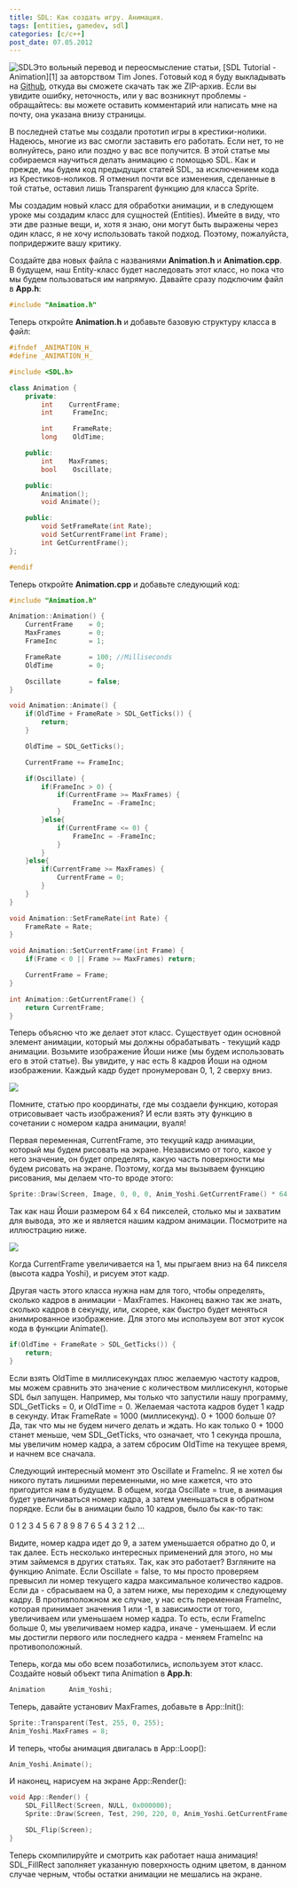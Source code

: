 ```yaml
---
title: SDL: Как создать игру. Анимация.
tags: [entities, gamedev, sdl]
categories: [c/c++]
post_date: 07.05.2012
---
```

<img class="oppic" src="{{site.url}}/img/sdl_logo.png" alt="SDL" />Это вольный перевод и переосмысление статьи, [SDL Tutorial - Animation][1] за авторством Tim Jones. Готовый код я буду выкладывать на [Github][2], откуда вы сможете скачать так же ZIP-архив. Если вы увидите ошибку, неточность, или у вас возникнут проблемы - обращайтесь: вы можете оставить комментарий или написать мне на почту, она указана внизу страницы.

В последней статье мы создали прототип игры в крестики-нолики. Надеюсь, многие из вас смогли заставить его работать. Если нет, то не волнуйтесь, рано или поздно у вас все получится. В этой статье мы собираемся научиться делать анимацию с помощью SDL. Как и прежде, мы будем код предыдущих статей SDL, за исключением кода из Крестиков-ноликов. Я отменил почти все изменения, сделанные в той статье, оставил лишь Transparent функцию для класса Sprite.

Мы создадим новый класс для обработки анимации, и в следующем уроке мы создадим класс для сущностей (Entities). Имейте в виду, что эти две разные вещи, и, хотя я знаю, они могут быть выражены через один класс, я не хочу использовать такой подход. Поэтому, пожалуйста, попридержите вашу критику.<!--more-->

Создайте два новых файла с названиями **Animation.h** и **Animation.cpp**. В будущем, наш Entity-класс будет наследовать этот класс, но пока что мы будем пользоваться им напрямую. Давайте сразу подключим файл в **App.h**:

```cpp
#include "Animation.h"
```

Теперь откройте **Animation.h** и добавьте базовую структуру класса в файл:

```cpp
#ifndef _ANIMATION_H_
#define _ANIMATION_H_

#include <SDL.h>

class Animation {
    private:
        int    CurrentFrame;
        int     FrameInc;

        int     FrameRate;
        long    OldTime;

    public:
        int    MaxFrames;
        bool    Oscillate;

    public:
        Animation();
        void Animate();

    public:
        void SetFrameRate(int Rate);
        void SetCurrentFrame(int Frame);
        int GetCurrentFrame();
};

#endif
```

Теперь откройте **Animation.cpp** и добавьте следующий код:

```cpp
#include "Animation.h"

Animation::Animation() {
    CurrentFrame    = 0;
    MaxFrames       = 0;
    FrameInc        = 1;

    FrameRate       = 100; //Milliseconds
    OldTime         = 0;

    Oscillate       = false;
}

void Animation::Animate() {
    if(OldTime + FrameRate > SDL_GetTicks()) {
        return;
    }

    OldTime = SDL_GetTicks();

    CurrentFrame += FrameInc;

    if(Oscillate) {
        if(FrameInc > 0) {
            if(CurrentFrame >= MaxFrames) {
                FrameInc = -FrameInc;
            }
        }else{
            if(CurrentFrame <= 0) {
                FrameInc = -FrameInc;
            }
        }
    }else{
        if(CurrentFrame >= MaxFrames) {
            CurrentFrame = 0;
        }
    }
}

void Animation::SetFrameRate(int Rate) {
    FrameRate = Rate;
}

void Animation::SetCurrentFrame(int Frame) {
    if(Frame < 0 || Frame >= MaxFrames) return;

    CurrentFrame = Frame;
}

int Animation::GetCurrentFrame() {
    return CurrentFrame;
}
```

Теперь объясню что же делает этот класс. Существует один основной элемент анимации, который мы должны обрабатывать - текущий кадр анимации. Возьмите изображение Йоши ниже (мы будем использовать его в этой статье). Вы увидите, у нас есть 8 кадров Йоши на одном изображении. Каждый кадр будет пронумерован 0, 1, 2 сверху вниз. 

<img src="{{site.url}}/img/2012-05-07-sdl-tutotial-5/yoshi.bmp">

Помните, статью про координаты, где мы создаели функцию, которая отрисовывает часть изображения? И если взять эту функцию в сочетании с номером кадра анимации, вуаля!

Первая переменная, CurrentFrame, это текущий кадр анимации, который мы будем рисовать на экране. Независимо от того, какое у него значение, он будет определять, какую часть поверхности мы будем рисовать на экране. Поэтому, когда мы вызываем функцию рисования, мы делаем что-то вроде этого: 

```cpp
Sprite::Draw(Screen, Image, 0, 0, 0, Anim_Yoshi.GetCurrentFrame() * 64, 64, 64);
```

Так как наш Йоши размером 64 х 64 пикселей, столько мы и захватим для вывода, это же и является нашим кадром анимации. Посмотрите на иллюстрацию ниже.

<img src="{{site.url}}/img/2012-05-07-sdl-tutotial-5/Animation.jpg"/>

Когда CurrentFrame увеличивается на 1, мы прыгаем вниз на 64 пикселя (высота кадра Yoshi), и рисуем этот кадр. 

Другая часть этого класса нужна нам для того, чтобы определять, сколько кадров в анимации - MaxFrames. Наконец важно так же знать, сколько кадров в секунду, или, скорее, как быстро будет меняться анимированное изображение. Для этого мы используем вот этот кусок кода в функции Animate().

```cpp
if(OldTime + FrameRate > SDL_GetTicks()) {
    return;
}
```

Если взять OldTime в миллисекундах плюс желаемую частоту кадров, мы можем сравнить это значение с количеством миллисекунл, которые SDL был запущен. Например, мы только что запустили нашу программу, SDL_GetTicks = 0, и OldTime = 0. Желаемая частота кадров будет 1 кадр в секунду. Итак FrameRate = 1000 (миллисекунд). 0 + 1000 больше 0? Да, так что мы не будем ничего делать и ждать. Но как только 0 + 1000 станет меньше, чем SDL_GetTicks, что означает, что 1 секунда прошла, мы увеличим номер кадра, а затем сбросим OldTime на текущее время, и начнем все сначала. 

Следующий интересный момент это Oscillate и FrameInc. Я не хотел бы никого путать лишними переменными, но мне кажется, что это пригодится нам в будущем. В общем, когда Oscillate = true, в анимация будет увеличиваться номер кадра, а затем уменьшаться в обратном порядке. Если бы в анимации было 10 кадров, было бы как-то так: 

0 1 2 3 4 5 6 7 8 9 8 7 6 5 4 3 2 1 2 ... 

Видите, номер кадра идет до 9, а затем уменьшается обратно до 0, и так далее. Есть несколько интересных применений для этого, но мы этим займемся в других статьях. Так, как это работает? Взгляните на функцию Animate. Если Oscillate = false, то мы просто проверяем превысил ли номер текущего кадра максимальное количество кадров. Если да - сбрасываем на 0, а затем ниже, мы переходим к следующему кадру. В противположном же случае, у нас есть переменная FrameInc, которая принимает значения 1 или -1, в зависимости от того, увеличиваем или уменьшаем номер кадра. То есть, если FrameInc больше 0, мы увеличиваем номер кадра, иначе - уменьшаем. И если мы достигли первого или последнего кадра - меняем FrameInc на противоположный. 

Теперь, когда мы обо всем позаботились, используем этот класс. Создайте новый объект типа Animation в **App.h**:

```cpp
Animation      Anim_Yoshi;
```

Теперь, давайте установиv MaxFrames, добавьте в App::Init():

```cpp
Sprite::Transparent(Test, 255, 0, 255);
Anim_Yoshi.MaxFrames = 8;
```

И теперь, чтобы анимация двигалась в App::Loop():

```cpp
Anim_Yoshi.Animate();
```

И наконец, нарисуем на экране App::Render():

```cpp
void App::Render() {
    SDL_FillRect(Screen, NULL, 0x000000);
    Sprite::Draw(Screen, Test, 290, 220, 0, Anim_Yoshi.GetCurrentFrame() * 64, 64, 64);

    SDL_Flip(Screen);
}
```

Теперь скомпилируйте и смотрить как работает наша анимация! SDL_FillRect заполняет указанную поверхность одним цветом, в данном случае черным, чтобы остатки анимации не мешались на экране.

[2]: https://github.com/charnad/SDLTutorial